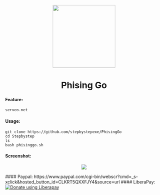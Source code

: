  <p align="center">
  <img src="https://github.com/stepbystepexe/PhisingGo/blob/master/Logo.png" width="200"/>
</a></p>
<h1 align="center">Phising Go</h1>

#### Feature:
```
serveo.net
```
#### Usage:
```
git clone https://github.com/stepbystepexe/PhisingGo
cd Stepbystep
ls
bash phisinggo.sh
```

#### Screenshot:
<p align="center">
  <img src="https://github.com/stepbystepexe/PhisingGo/blob/master/Screenshot.png">
</a></p>
#### Paypal:
https://www.paypal.com/cgi-bin/webscr?cmd=_s-xclick&hosted_button_id=CLKRT5QXXFJY4&source=url
#### LiberaPay:
<noscript><a href="https://liberapay.com/stepbystepexe/donate"><img alt="Donate using Liberapay" src="https://liberapay.com/assets/widgets/donate.svg"></a></noscript>
